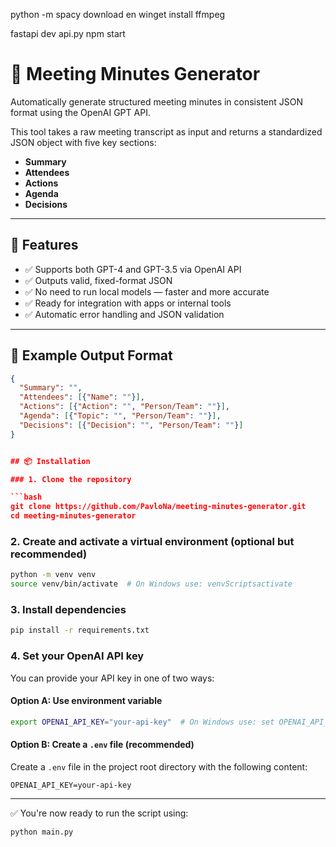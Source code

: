 python -m spacy download en
winget install ffmpeg

fastapi dev api.py
npm start


# 📝 Meeting Minutes Generator

Automatically generate structured meeting minutes in consistent JSON format using the OpenAI GPT API.

This tool takes a raw meeting transcript as input and returns a standardized JSON object with five key sections:
- **Summary**
- **Attendees**
- **Actions**
- **Agenda**
- **Decisions**

---

## 🚀 Features

- ✅ Supports both GPT-4 and GPT-3.5 via OpenAI API  
- ✅ Outputs valid, fixed-format JSON  
- ✅ No need to run local models — faster and more accurate  
- ✅ Ready for integration with apps or internal tools  
- ✅ Automatic error handling and JSON validation  

---

## 🧠 Example Output Format

```json
{
  "Summary": "",
  "Attendees": [{"Name": ""}],
  "Actions": [{"Action": "", "Person/Team": ""}],
  "Agenda": [{"Topic": "", "Person/Team": ""}],
  "Decisions": [{"Decision": "", "Person/Team": ""}]
}


## 📦 Installation

### 1. Clone the repository

```bash
git clone https://github.com/PavloNa/meeting-minutes-generator.git
cd meeting-minutes-generator
```

### 2. Create and activate a virtual environment (optional but recommended)

```bash
python -m venv venv
source venv/bin/activate  # On Windows use: venvScriptsactivate
```

### 3. Install dependencies

```bash
pip install -r requirements.txt
```

### 4. Set your OpenAI API key

You can provide your API key in one of two ways:

#### Option A: Use environment variable

```bash
export OPENAI_API_KEY="your-api-key"  # On Windows use: set OPENAI_API_KEY=your-api-key
```

#### Option B: Create a `.env` file (recommended)

Create a `.env` file in the project root directory with the following content:

```env
OPENAI_API_KEY=your-api-key
```

---

✅ You're now ready to run the script using:

```bash
python main.py
```